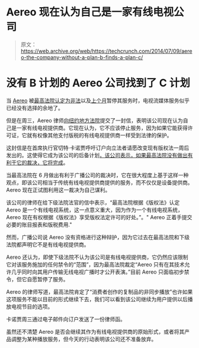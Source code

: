 # Aereo 现在认为自己是一家有线电视公司

> 原文：<https://web.archive.org/web/https://techcrunch.com/2014/07/09/aereo-the-company-without-a-plan-b-finds-a-plan-c/>

# 没有 B 计划的 Aereo 公司找到了 C 计划

当 [Aereo](https://web.archive.org/web/20230316035717/http://www.crunchbase.com/organization/aereo) 被[最高法院认定为非法](https://web.archive.org/web/20230316035717/https://techcrunch.com/2014/06/25/aereo-loses-in-supreme-court-deemed-illegal/)以及[上个月](https://web.archive.org/web/20230316035717/https://techcrunch.com/2014/06/28/aereo-shutters-its-tv-streaming-service-for-now/)暂停其服务时，电视流媒体服务似乎已经没有选择的余地了。

但是在周三，Aereo 律师[向纽约地方法院](https://web.archive.org/web/20230316035717/http://blog.aereo.com/2014/07/3784/)提交了一封信，表明该公司现在认为自己是一家有线电视提供商。它现在认为，它不应该停止服务，因为如果它能获得许可证，它就有权像其他支付版税的有线电视提供商一样受到法律的保护。

这封信是在首席执行官切特·卡诺贾呼吁订户向立法者请愿改变现有版权法一周后发出的。这使得它成为该公司的后备计划[，该公司表示，如果最高法院没有做出有利于它的裁决，它将完成](https://web.archive.org/web/20230316035717/http://http//bigstory.ap.org/article/aereo-ceo-speaks-future-company-industry)。

当最高法院在 6 月做出有利于广播公司的裁决时，它在很大程度上基于这样一种观点，即该公司相当于传统有线电视提供商提供的服务，而不仅仅是设备提供商。Aereo 现在正试图利用这一裁决为自己谋利。

该公司的律师在给下级法院法官的信中表示，“最高法院根据《版权法》认定 Aereo 是一个有线电视系统，这一点意义重大，因为作为一个有线电视系统，Aereo 现在有权根据《版权法》享受版权法定许可的好处。”。" Aereo 正着手提交必要的账目报表和版税费用."

然而，广播公司说 Aereo 没有资格进行这种辩护，因为它过去在最高法院和下级法院都声明它不是有线电视提供商。

Aereo 还认为，即使下级法院不认为该公司是有线电视提供商，它仍然应该限制它对该服务施加的任何禁令的“范围”，因为最高法院裁定“Aereo 只有在其技术允许几乎同时向其用户传输无线电视广播时才公开表演。”目前 Aereo 只面临初步禁令，但它自愿暂停了服务。

Aereo 的律师写道，最高法院肯定了“消费者创作的复制品的非同步播放”也许如果这项服务不能以目前的形式继续下去，我们可以看到该公司继续为用户提供以后播放电视节目的选项。

卡诺贾周三通过电子邮件向订户发送了一份律师函。

虽然还不清楚 Aereo 是否会继续其作为有线电视提供商的原始形式，或者将其产品调整为某种播放服务，但今天的行动表明该公司还不准备放弃。